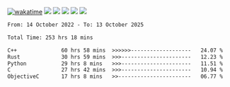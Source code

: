 [![wakatime](https://wakatime.com/badge/user/368879df-dc38-4b1a-86c4-8a2054a0e074.svg)](https://wakatime.com/@368879df-dc38-4b1a-86c4-8a2054a0e074)
<img src="https://img.shields.io/badge/Windows-0078D6?style=flat&logo=Windows&logoColor=white">
<img src="https://img.shields.io/badge/IntelliJ_IDEA-000000.svg?style=flat&logo=IntelliJ-IDEA&logoColor=white">
<img src="https://img.shields.io/badge/CLion-000000.svg?style=flat&logo=CLion&logoColor=white">
<img src="https://img.shields.io/badge/Visual_Studio_Code-007ACC?style=flat&logo=Visual-Studio-Code&logoColor=white">
<img src="https://img.shields.io/badge/Discord-5865F2?label=kano42&style=flat&logo=discord&logoColor=white">
<br>


<!--START_SECTION:waka-->

```txt
From: 14 October 2022 - To: 13 October 2025

Total Time: 253 hrs 18 mins

C++              60 hrs 58 mins  >>>>>>-------------------   24.07 %
Rust             30 hrs 59 mins  >>>----------------------   12.23 %
Python           29 hrs 8 mins   >>>----------------------   11.51 %
C                27 hrs 42 mins  >>>----------------------   10.94 %
ObjectiveC       17 hrs 8 mins   >>-----------------------   06.77 %
```

<!--END_SECTION:waka-->
